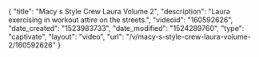 {
    "title": "Macy s Style Crew Laura Volume 2",
    "description": "Laura exercising in workout attire on the streets.",
    "videoid": "160592626",
    "date_created": "1523983733",
    "date_modified": "1524289760",
    "type": "captivate",
    "layout": "video",
    "url": "\/v\/macy-s-style-crew-laura-volume-2\/160592626"
}